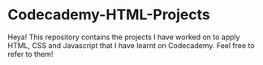 # Codecademy-HTML-Projects
Heya! This repository contains the projects I have worked on to apply HTML, CSS and Javascript that I have learnt on Codecademy. Feel free to refer to them!  

